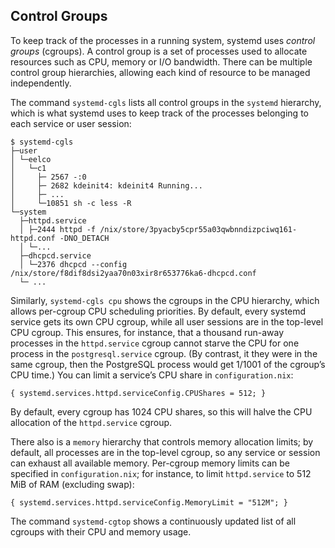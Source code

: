 ## Control Groups

To keep track of the processes in a running system, systemd uses _control groups_ (cgroups). A control group is a set of processes used to allocate resources such as CPU, memory or I/O bandwidth. There can be multiple control group hierarchies, allowing each kind of resource to be managed independently.

The command `systemd-cgls` lists all control groups in the `systemd` hierarchy, which is what systemd uses to keep track of the processes belonging to each service or user session:

```programlisting
$ systemd-cgls
├─user
│ └─eelco
│   └─c1
│     ├─ 2567 -:0
│     ├─ 2682 kdeinit4: kdeinit4 Running...
│     ├─ ...
│     └─10851 sh -c less -R
└─system
  ├─httpd.service
  │ ├─2444 httpd -f /nix/store/3pyacby5cpr55a03qwbnndizpciwq161-httpd.conf -DNO_DETACH
  │ └─...
  ├─dhcpcd.service
  │ └─2376 dhcpcd --config /nix/store/f8dif8dsi2yaa70n03xir8r653776ka6-dhcpcd.conf
  └─ ...
```

Similarly, `systemd-cgls cpu` shows the cgroups in the CPU hierarchy, which allows per-cgroup CPU scheduling priorities. By default, every systemd service gets its own CPU cgroup, while all user sessions are in the top-level CPU cgroup. This ensures, for instance, that a thousand run-away processes in the `httpd.service` cgroup cannot starve the CPU for one process in the `postgresql.service` cgroup. (By contrast, it they were in the same cgroup, then the PostgreSQL process would get 1/1001 of the cgroup’s CPU time.) You can limit a service’s CPU share in `configuration.nix`:

```programlisting
{ systemd.services.httpd.serviceConfig.CPUShares = 512; }
```

By default, every cgroup has 1024 CPU shares, so this will halve the CPU allocation of the `httpd.service` cgroup.

There also is a `memory` hierarchy that controls memory allocation limits; by default, all processes are in the top-level cgroup, so any service or session can exhaust all available memory. Per-cgroup memory limits can be specified in `configuration.nix`; for instance, to limit `httpd.service` to 512 MiB of RAM (excluding swap):

```programlisting
{ systemd.services.httpd.serviceConfig.MemoryLimit = "512M"; }
```

The command `systemd-cgtop` shows a continuously updated list of all cgroups with their CPU and memory usage.
